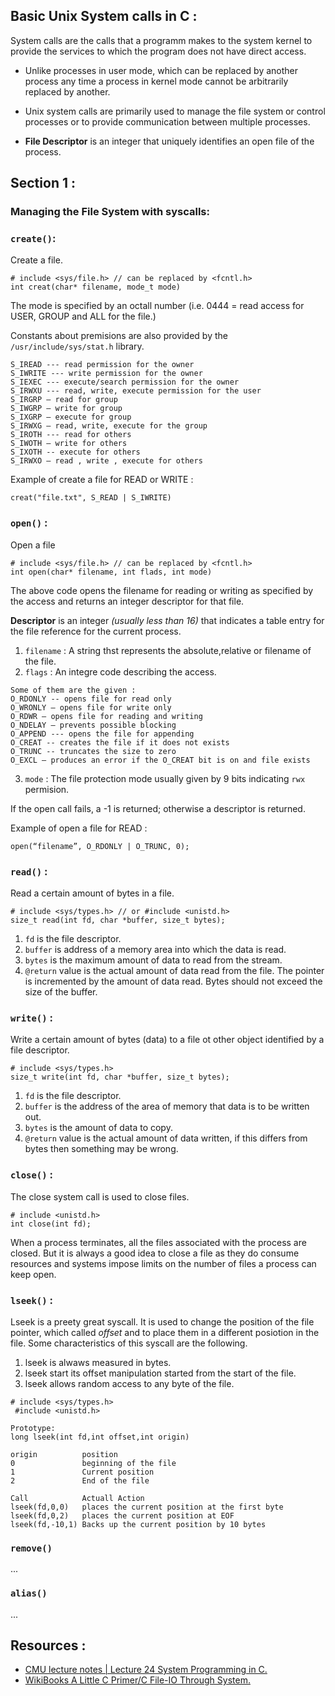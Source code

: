
## Basic Unix System calls in C :

System calls are the calls that a programm makes to the system kernel
to provide the services to which the program does not have direct access.

>
- Unlike processes in user mode, which can be replaced by another process any
time a process in kernel mode cannot be arbitrarily replaced by another.

- Unix system calls are primarily used to manage the file system or control 
processes or to provide communication between multiple processes.
 
- **File Descriptor**
is an integer that uniquely identifies an open file of the process.


## Section 1 :
>
### Managing the File System with syscalls:

### `create()`: 
Create a file.
```
# include <sys/file.h> // can be replaced by <fcntl.h>
int creat(char* filename, mode_t mode)
```
The mode is specified by an octall number (i.e. 0444 = read access
for USER, GROUP and ALL for the file.)


Constants about premisions are also provided by the `/usr/include/sys/stat.h` library.

```
S_IREAD --- read permission for the owner
S_IWRITE --- write permission for the owner
S_IEXEC --- execute/search permission for the owner
S_IRWXU --- read, write, execute permission for the user
S_IRGRP – read for group
S_IWGRP – write for group
S_IXGRP – execute for group
S_IRWXG – read, write, execute for the group
S_IROTH --- read for others
S_IWOTH – write for others
S_IXOTH -- execute for others
S_IRWXO – read , write , execute for others
```    


Example of create a file for READ or WRITE :
```
creat("file.txt", S_READ | S_IWRITE)
```

### `open()`  : 
Open a file

```
# include <sys/file.h> // can be replaced by <fcntl.h>
int open(char* filename, int flads, int mode)
```
The above code opens the filename for reading or writing as specified by the access and
returns an integer descriptor for that file. 

**Descriptor** is an integer *(usually less than 16)*
that indicates a table entry for the file reference for the current process.

1. `filename` : A string thst represents the absolute,relative or filename of the file.
2. `flags` : An integre code describing the access.

```
Some of them are the given : 
O_RDONLY -- opens file for read only
O_WRONLY – opens file for write only
O_RDWR – opens file for reading and writing
O_NDELAY – prevents possible blocking
O_APPEND --- opens the file for appending
O_CREAT -- creates the file if it does not exists
O_TRUNC -- truncates the size to zero
O_EXCL – produces an error if the O_CREAT bit is on and file exists

```
3. `mode` : The file protection mode usually given by 9 bits indicating `rwx` permision.

If the open call fails, a -1 is returned; otherwise a descriptor is returned.


Example of open a file for READ :
```
open(“filename”, O_RDONLY | O_TRUNC, 0);
```

### `read()` : 
Read a certain amount of bytes in a file.
```
# include <sys/types.h> // or #include <unistd.h>
size_t read(int fd, char *buffer, size_t bytes);
```
1. `fd` is the file descriptor.
2. `buffer` is address of a memory area into which the data is read.
3. `bytes` is the maximum amount of data to read from the stream.
4. `@return` value is the actual amount of data read from the file. The pointer is incremented by the amount of data read. Bytes should not exceed the size of the buffer.

### `write()` : 
Write a certain amount of bytes (data) to a file ot other object identified by a file descriptor.

```
# include <sys/types.h>
size_t write(int fd, char *buffer, size_t bytes);
```
1. `fd` is the file descriptor.
2. `buffer` is the address of the area of memory that data is to be written out.
3. `bytes` is the amount of data to copy. 
4. `@return` value is the actual amount of
data written, if this differs from bytes then something may be wrong.

### `close()` : 
The close system call is used to close files. 
```
# include <unistd.h>
int close(int fd);
```
When a process terminates, all the files associated with the process are closed. But it is
always a good idea to close a file as they do consume resources and systems impose
limits on the number of files a process can keep open.

### `lseek()` : 

Lseek is a preety great syscall. It is used to change the position
of the file pointer, which called *offset* and to place them in a 
different posiotion in the file. Some characteristics of this syscall are the following.

1. lseek is alwaws measured in bytes.
2. lseek start its offset manipulation started from the start
of the file.
3. lseek allows random access to any byte of the file.

```
# include <sys/types.h>
 #include <unistd.h>

Prototype:
long lseek(int fd,int offset,int origin)

origin          position
0               beginning of the file
1               Current position
2               End of the file

Call            Actuall Action
lseek(fd,0,0)   places the current position at the first byte
lseek(fd,0,2)   places the current position at EOF
lseek(fd,-10,1) Backs up the current position by 10 bytes

```

### `remove()`
...
### `alias() `
...



## Resources :
- [CMU lecture notes | Lecture 24 System Programming in C.](https://www.cs.cmu.edu/~guna/15-123S11/Lectures/Lecture24.pdf)
- [WikiBooks A Little C Primer/C File-IO Through System.](https://en.wikibooks.org/wiki/A_Little_C_Primer/C_File-IO_Through_System_Calls)